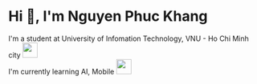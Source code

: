 <h1>Hi 👋, I'm Nguyen Phuc Khang </h1>
<p>
  I'm a student at University of Infomation Technology, VNU - Ho Chi Minh city
  <img src="https://media.giphy.com/media/fYSnHlufseco8Fh93Z/giphy.gif" width="30"></br>
  I'm currently learning AI, Mobile
  <img src="https://media.giphy.com/media/WUlplcMpOCEmTGBtBW/giphy.gif" width="30"> 
</p>
